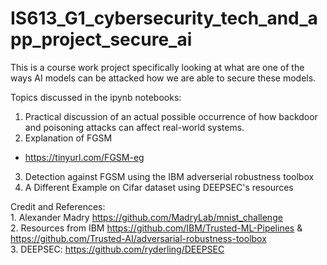 # IS613_G1_cybersecurity_tech_and_app_project_secure_ai
This is a course work project specifically looking at what are one of the ways AI models can be attacked how we are able to secure these models.

Topics discussed in the ipynb notebooks:
1. Practical discussion of an actual possible occurrence of how backdoor and poisoning attacks can affect real-world systems.
2. Explanation of FGSM
  - <a> https://tinyurl.com/FGSM-eg </a>
3. Detection against FGSM using the IBM adverserial robustness toolbox
4. A Different Example on Cifar dataset using DEEPSEC's resources


Credit and References: 
</br> 1. Alexander Madry https://github.com/MadryLab/mnist_challenge 
</br> 2. Resources from IBM https://github.com/IBM/Trusted-ML-Pipelines & https://github.com/Trusted-AI/adversarial-robustness-toolbox
</br> 3. DEEPSEC: https://github.com/ryderling/DEEPSEC

